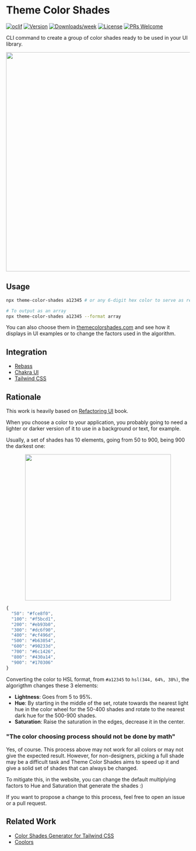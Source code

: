 # Theme Color Shades

[![oclif](https://img.shields.io/badge/cli-oclif-brightgreen.svg)](https://oclif.io)
[![Version](https://img.shields.io/npm/v/theme-color-shades.svg)](https://npmjs.org/package/theme-color-shades)
[![Downloads/week](https://img.shields.io/npm/dw/theme-color-shades.svg)](https://npmjs.org/package/theme-color-shades)
[![License](https://img.shields.io/npm/l/theme-color-shades.svg)](https://github.com/luizcieslak/https://github.com/luizcieslak/theme-color-shades/blob/master/package.json)
[![PRs Welcome](https://img.shields.io/badge/PRs-welcome-brightgreen.svg)](http://makeapullrequest.com)

CLI command to create a group of color shades ready to be used in your UI library.

<center>
  <img width="600" src="https://imgur.com/VnCtTDZ.gif">
</center>

## Usage

```sh
npx theme-color-shades a12345 # or any 6-digit hex color to serve as reference.

# To output as an array
npx theme-color-shades a12345 --format array
```

You can also choose them in [themecolorshades.com](https://themecolorshades.com) and see how it displays in UI examples or to change the factors used in the algorithm.

## Integration

- [Rebass](https://rebassjs.org/theming)
- [Chakra UI](https://chakra-ui.com/theme)
- [Tailwind CSS](https://tailwindcss.com/docs/customizing-colors/#app)

## Rationale

This work is heavily based on [Refactoring UI](https://refactoringui.com) book.

When you choose a color to your application, you probably going to need a lighter or darker version of it to use in a background or text, for example.

Usually, a set of shades has 10 elements, going from 50 to 900, being 900 the darkest one:

<center>
  <img width="400" src="https://imgur.com/smgUYp4.png">
</center>

```js
{
  "50": "#fce8f0",
  "100": "#f5bcd1",
  "200": "#eb93b0",
  "300": "#dc6f90",
  "400": "#cf496d",
  "500": "#b63054",
  "600": "#90233d",
  "700": "#6c1426",
  "800": "#430a14",
  "900": "#170306"
}
```

Converting the color to HSL format, from `#a12345` to `hsl(344, 64%, 38%)`, the algorigthm changes these 3 elements:

- **Lightness**: Goes from 5 to 95%.
- **Hue**: By starting in the middle of the set, rotate towards the nearest light hue in the color wheel for the 50-400 shades and rotate to the nearest dark hue for the 500-900 shades.
- **Saturation**: Raise the saturation in the edges, decrease it in the center.

### "The color choosing process should not be done by math"

Yes, of course. This process above may not work for all colors or may not give the expected result. However, for non-designers, picking a full shade may be a difficult task and Theme Color Shades aims to speed up it and give a solid set of shades that can always be changed.

To mitigate this, in the website, you can change the default multiplying factors to Hue and Saturation that generate the shades :)

If you want to propose a change to this process, feel free to open an issue or a pull request.

## Related Work

- [Color Shades Generator for Tailwind CSS](https://javisperez.github.io/tailwindcolorshades/#/)
- [Coolors](https://coolors.co/)
